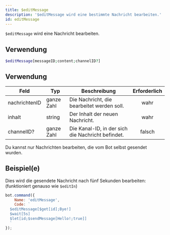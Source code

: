 ```yaml
---
title: $editMessage
description: '$editMessage wird eine bestimmte Nachricht bearbeiten.'
id: editMessage
---
```


`$editMessage` wird eine Nachricht bearbeiten.

## Verwendung

```php
$editMessage[messageID;content;channelID?]
```

## Verwendung

| Feld          | Typ        | Beschreibung                                      | Erforderlich |
| ------------- | ---------- | ------------------------------------------------- |:------------:|
| nachrichtenID | ganze Zahl | Die Nachricht, die bearbeitet werden soll.        |     wahr     |
| inhalt        | string     | Der Inhalt der neuen Nachricht.                   |     wahr     |
| channelID?    | ganze Zahl | Die Kanal-ID, in der sich die Nachricht befindet. |    falsch    |

Du kannst nur Nachrichten bearbeiten, die vom Bot selbst gesendet wurden.

## Beispiel(e)

Dies wird die gesendete Nachricht nach fünf Sekunden bearbeiten: (funktioniert genauso wie `$editIn`)

```javascript
bot.command({
    Name: 'editMessage',
    Code: `
  $editMessage[$get[id];Bye!]
  $wait[5s]
  $let[id;$sendMessage[Hello!;true]]
  `
});
```